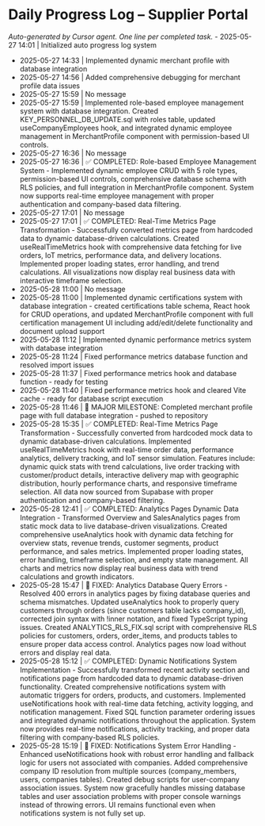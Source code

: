 # Daily Progress Log – Supplier Portal

_Auto-generated by Cursor agent. One line per completed task._ - 2025-05-27 14:01 | Initialized auto progress log system
- 2025-05-27 14:33 | Implemented dynamic merchant profile with database integration
- 2025-05-27 14:56 | Added comprehensive debugging for merchant profile data issues
- 2025-05-27 15:59 | No message
- 2025-05-27 15:59 | Implemented role-based employee management system with database integration. Created KEY_PERSONNEL_DB_UPDATE.sql with roles table, updated useCompanyEmployees hook, and integrated dynamic employee management in MerchantProfile component with permission-based UI controls.
- 2025-05-27 16:36 | No message
- 2025-05-27 16:36 | ✅ COMPLETED: Role-based Employee Management System - Implemented dynamic employee CRUD with 5 role types, permission-based UI controls, comprehensive database schema with RLS policies, and full integration in MerchantProfile component. System now supports real-time employee management with proper authentication and company-based data filtering.
- 2025-05-27 17:01 | No message
- 2025-05-27 17:01 | ✅ COMPLETED: Real-Time Metrics Page Transformation - Successfully converted metrics page from hardcoded data to dynamic database-driven calculations. Created useRealTimeMetrics hook with comprehensive data fetching for live orders, IoT metrics, performance data, and delivery locations. Implemented proper loading states, error handling, and trend calculations. All visualizations now display real business data with interactive timeframe selection.
- 2025-05-28 11:00 | No message
- 2025-05-28 11:00 | Implemented dynamic certifications system with database integration - created certifications table schema, React hook for CRUD operations, and updated MerchantProfile component with full certification management UI including add/edit/delete functionality and document upload support
- 2025-05-28 11:12 | Implemented dynamic performance metrics system with database integration
- 2025-05-28 11:24 | Fixed performance metrics database function and resolved import issues
- 2025-05-28 11:37 | Fixed performance metrics hook and database function - ready for testing
- 2025-05-28 11:40 | Fixed performance metrics hook and cleared Vite cache - ready for database script execution
- 2025-05-28 11:46 | 🎉 MAJOR MILESTONE: Completed merchant profile page with full database integration - pushed to repository
- 2025-05-28 15:35 | ✅ COMPLETED: Real-Time Metrics Page Transformation - Successfully converted from hardcoded mock data to dynamic database-driven calculations. Implemented useRealTimeMetrics hook with real-time order data, performance analytics, delivery tracking, and IoT sensor simulation. Features include: dynamic quick stats with trend calculations, live order tracking with customer/product details, interactive delivery map with geographic distribution, hourly performance charts, and responsive timeframe selection. All data now sourced from Supabase with proper authentication and company-based filtering.
- 2025-05-28 12:41 | ✅ COMPLETED: Analytics Pages Dynamic Data Integration - Transformed Overview and SalesAnalytics pages from static mock data to live database-driven visualizations. Created comprehensive useAnalytics hook with dynamic data fetching for overview stats, revenue trends, customer segments, product performance, and sales metrics. Implemented proper loading states, error handling, timeframe selection, and empty state management. All charts and metrics now display real business data with trend calculations and growth indicators.
- 2025-05-28 15:47 | 🔧 FIXED: Analytics Database Query Errors - Resolved 400 errors in analytics pages by fixing database queries and schema mismatches. Updated useAnalytics hook to properly query customers through orders (since customers table lacks company_id), corrected join syntax with !inner notation, and fixed TypeScript typing issues. Created ANALYTICS_RLS_FIX.sql script with comprehensive RLS policies for customers, orders, order_items, and products tables to ensure proper data access control. Analytics pages now load without errors and display real data.
- 2025-05-28 15:12 | ✅ COMPLETED: Dynamic Notifications System Implementation - Successfully transformed recent activity section and notifications page from hardcoded data to dynamic database-driven functionality. Created comprehensive notifications system with automatic triggers for orders, products, and customers. Implemented useNotifications hook with real-time data fetching, activity logging, and notification management. Fixed SQL function parameter ordering issues and integrated dynamic notifications throughout the application. System now provides real-time notifications, activity tracking, and proper data filtering with company-based RLS policies.
- 2025-05-28 15:19 | 🔧 FIXED: Notifications System Error Handling - Enhanced useNotifications hook with robust error handling and fallback logic for users not associated with companies. Added comprehensive company ID resolution from multiple sources (company_members, users, companies tables). Created debug scripts for user-company association issues. System now gracefully handles missing database tables and user association problems with proper console warnings instead of throwing errors. UI remains functional even when notifications system is not fully set up.
